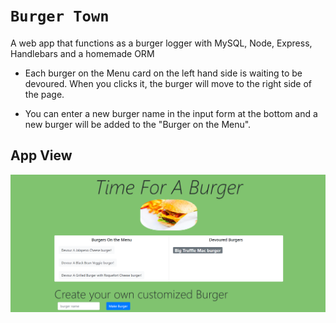 # `Burger Town`

A web app that functions as a burger logger with MySQL, Node, Express, Handlebars and a homemade ORM

* Each burger on the Menu card on the left hand side is waiting to be devoured. When you clicks it, the burger will move to the right side of the page.

* You can enter a new burger name in the input form at the bottom and a new burger will be added to the "Burger on the Menu".

## App View

![View](public/assets/img/Screenshot.png)
